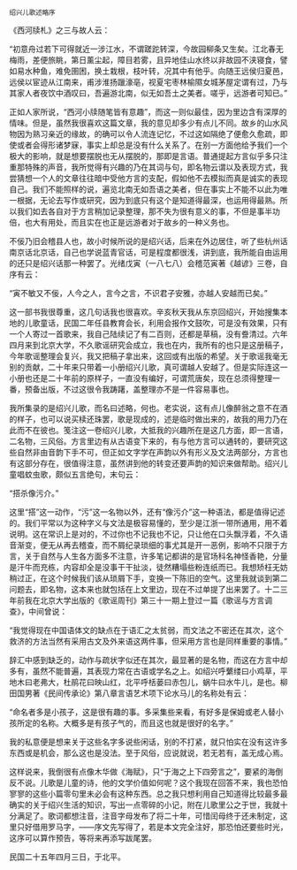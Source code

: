     绍兴儿歌述略序 

   《西河牍札》之三与故人云：

   “初意舟过若下可得就近一涉江水，不谓蹉跎转深，今故园柳条又生矣。江北春无梅雨，差便旅眺，第日薰尘起，障目若雾，且异地佳山水终以非故园不浃寝食，譬如易水种鱼，难免圉困，换土栽根，枝叶转，况其中有他乎。向随王远侯归夏邑，远侯以宦迹从江南来，甫涉淮扬躐濠亳，视夏宅枣林榆隰女城茅屋定谓有过，乃与其家人者夜饮中酒叹曰，吾遍游北南，似无如吾土之美者。嗟乎，远游者可知已。”

   正如人家所说，“西河小牍随笔皆有意趣”，而这一则似最佳，因为里边含有深厚的情味。但是，虽然我很喜欢这篇文章，我的意见却多少有点儿不同。故乡的山水风物因为熟习亲近的缘故，的确可以令人流连记忆，不过这如隔绝了便愈久愈疏，即使或者会得形诸梦寐，事实上却总是没有什么关系了。在别一方面他给予我们一个极大的影响，就是想要摆脱也无从摆脱的，那即是言语。普通提起方言似乎多只注重那特殊的声音，我所觉得有兴趣的乃在其词与句，即名物云谓以及表现方式，我尝猜想一个人的文章往往暗中受他方言的支配，假如他不去模拟而真是诚实的表现自己。我们不能照样的说，遍览北南无如吾语之美者，但在事实上不能不以此为唯一根据，无论去写作或研究，因为到底只有这个是知道得最深，也运用得最熟。所以我们如去各自对于方言稍加记录整理，那不失为很有意义的事，不但是事半功倍，也大有用处，而且实在也正是远游者对于故乡的一种义务也。

   不佞乃旧会稽县人也，故小时候所说的是绍兴话，后来在外边居住，听了些杭州话南京话北京话，自己也学说蓝青官话，可是程度都很浅，讲到底，我所能自由运用的还只是绍兴话那一种罢了。光绪戊寅（一八七八）会稽范寅著《越谚》三卷，自序有云：

   “寅不敏又不佞，人今之人，言今之言，不识君子安雅，亦越人安越而已矣。”

   这一部书我很尊重，这几句话我也很喜欢。辛亥秋天我从东京回绍兴，开始搜集本地的儿歌童话，民国二年任县教育会长，利用会报作文鼓吹，可是没有效果，只有一个人寄过一首歌来，我自己陆续记了有二百则，还都是草稿，没有誊清过。六年四月来到北京大学，不久歌谣研究会成立，我也在内，我所有的也只是这册稿子，今年歌谣整理会复兴，我又把稿子拿出来，这回或有出版的希望。关于歌谣我毫无别的贡献，二十年来只带着一小册绍兴儿歌，真可谓越人安越了。但是实际连这一小册也还是二十年前的原样子，一直没有编好，可谓荒唐矣，现在总须得整理一番，预备出版，不过这很令我踌躇，盖整理亦不是一件容易事也。

   我所集录的是绍兴儿歌，而名曰述略，何也。老实说，这有点儿像醉翁之意不在酒的样子，也可以说买椟还珠罢，歌是现成的，述是临时做出来的，故我的用力乃在此而不在彼也。笺注这一卷绍兴儿歌，大抵我的兴趣所在是这几方面，即一言语，二名物，三风俗。方言里边有从古语变下来的，有与他方言可以通转的，要研究这些自然非由音韵下手不可，但正如文字学在声韵以外有形义及文法两部分，方言也有这部分存在，很值得注意，虽然讲到他的转变还要声韵的知识来做帮助。绍兴儿童唱蚊虫歌，颇似五言绝句，末句云：

   “搭杀像污介。”

   这里“搭”这一动作，“污”这一名物以外，还有“像污介”这一种语法，都是值得记述的。我们平常以为这种字义与文法是极容易懂的，至少是江浙一带所通用，用不着说明。这在常识上是对的，不过你也不记我也不记，只让他在口头飘浮着，不久语音渐变，便无从再去稽查，而不屑纪录琐细的事尤其是开一恶例，影响不只限于方言，关于自然与人生各方面多不注意，许多笔记都讲的是官场科名神怪香艳，分量是汗牛而充栋，内容却全是没事干干扯淡，徒然糟塌些粉连纸而已。我想矫枉无妨稍过正，在这个时候我们该从琐屑下手，变换一下陈旧的空气。这里我就谈到第二问题去，即名物，这本来也就包括在上文里边，现在不过单提了出来罢了。十二三年前我在北京大学出版的《歌谣周刊》第三十一期上登过一篇《歌谣与方言调查》，中间曾说：

   “我觉得现在中国语体文的缺点在于语汇之太贫弱，而文法之不密还在其次，这个救济的方法当然有采用古文及外来语这两件事，但采用方言也是同样重要的事情。”

   辞汇中感到缺乏的，动作与疏状字似还在其次，最显著的是名物，而这在方言中却多有，虽然不能普遍，其表现力常在古语或学名之上。如绍兴呼蘩缕曰小鸡草，平地木曰老弗大，杜鹃花曰映山红，北平呼栝蒌曰赤包儿，蜗牛曰水牛儿，是也。柳田国男著《民间传承论》第八章言语艺术项下论水马儿的名称处有云：

   “命名者多是小孩子，这是很有趣的事。多采集些来看，有好多是保姆或老人替小孩所定的名称。大概多是有孩子气的，而且这也就是很好的名字。”

   我的私意便是想来关于这些名字多说些闲话，别的不打紧，就只怕实在没有这许多东西或是机会，那么这也是没法。至于风俗，应说就说，若无若有，盖无成心焉。

   这样说来，我倒很有点像木华做《海赋》，只“于海之上下四旁言之”，要紧的海倒反不说。儿歌是儿童的诗，他的文学价值如何呢？这个我现在回答不来，我也恐怕寥寥的这些小篇零句里未必会有这种东西。总之我只想利用自己知道得比较最多最确实的关于绍兴生活的知识，写出一点零碎的小记，附在儿歌里公之于世，我就十分满足了。歌词都想注音，注音字母发布了将二十年，可惜闰母终于还未制定，这里只好借用罗马字，——序文先写得了，若是本文完全注好，那恐怕还要些时光，这序可以算作预告，等将来再添写跋尾罢。

   民国二十五年四月三日，于北平。

